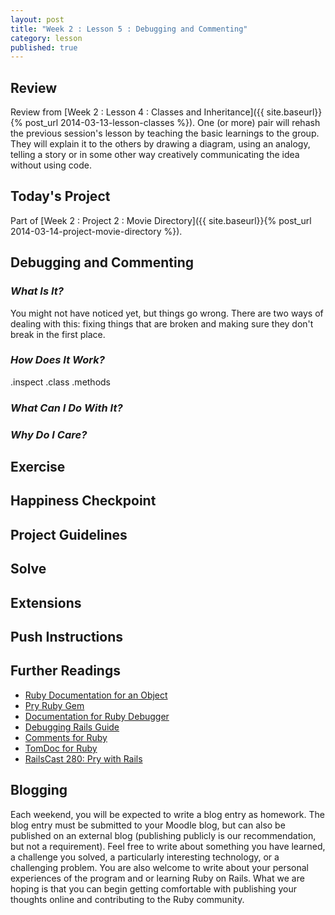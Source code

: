 ```yaml
---
layout: post
title: "Week 2 : Lesson 5 : Debugging and Commenting"
category: lesson
published: true
---
```


## Review

Review from [Week 2 : Lesson 4 : Classes and Inheritance]({{ site.baseurl}}{% post_url 2014-03-13-lesson-classes %}).  One (or more) pair will rehash the previous session's lesson by teaching the basic learnings to the group.  They will explain it to the others by drawing a diagram, using an analogy, telling a story or in some other way creatively communicating the idea without using code.

## Today's Project<a name="todays-project"></a>

Part of [Week 2 : Project 2 : Movie Directory]({{ site.baseurl}}{% post_url 2014-03-14-project-movie-directory %}).

## Debugging and Commenting

### _What Is It?_

You might not have noticed yet, but things go wrong.  There are two ways of dealing with this: fixing things that are broken and making sure they don't break in the first place.

### _How Does It Work?_

.inspect
.class
.methods

### _What Can I Do With It?_

### _Why Do I Care?_

## Exercise

## Happiness Checkpoint

## Project Guidelines

## Solve

## Extensions

## Push Instructions

## Further Readings

* [Ruby Documentation for an Object](http://ruby-doc.org/core-2.1.0/Object.html)
* [Pry Ruby Gem](http://pryrepl.org/)
* [Documentation for Ruby Debugger](http://ruby-doc.org/stdlib-2.0.0/libdoc/debug/rdoc/DEBUGGER__.html)
* [Debugging Rails Guide](http://guides.rubyonrails.org/debugging_rails_applications.html)
* [Comments for Ruby](http://ruby.about.com/od/rubyfeatures/a/comment.htm)
* [TomDoc for Ruby](http://tomdoc.org/)
* [RailsCast 280: Pry with Rails](http://railscasts.com/episodes/280-pry-with-rails)

## Blogging

Each weekend, you will be expected to write a blog entry as homework.  The blog entry must be submitted to your Moodle blog, but can also be published on an external blog (publishing publicly is our recommendation, but not a requirement).  Feel free to write about something you have learned, a challenge you solved, a particularly interesting technology, or a challenging problem.  You are also welcome to write about your personal experiences of the program and or learning Ruby on Rails.  What we are hoping is that you can begin getting comfortable with publishing your thoughts online and contributing to the Ruby community.